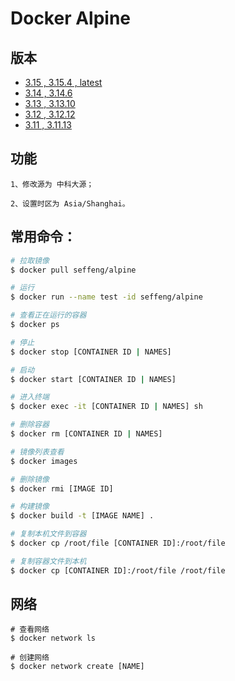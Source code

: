 # Docker Alpine

## 版本

* [3.15 , 3.15.4 , latest](https://github.com/seffeng/docker-alpine/tree/3.15)
* [3.14 , 3.14.6](https://github.com/seffeng/docker-alpine/tree/3.14)
* [3.13 , 3.13.10](https://github.com/seffeng/docker-alpine/tree/3.13)
* [3.12 , 3.12.12](https://github.com/seffeng/docker-alpine/tree/3.12)
* [3.11 , 3.11.13](https://github.com/seffeng/docker-alpine/tree/3.11)


## 功能

```shell
1、修改源为 中科大源；

2、设置时区为 Asia/Shanghai。
```

## 常用命令：

```sh
# 拉取镜像
$ docker pull seffeng/alpine

# 运行
$ docker run --name test -id seffeng/alpine

# 查看正在运行的容器
$ docker ps

# 停止
$ docker stop [CONTAINER ID | NAMES]

# 启动
$ docker start [CONTAINER ID | NAMES]

# 进入终端
$ docker exec -it [CONTAINER ID | NAMES] sh

# 删除容器
$ docker rm [CONTAINER ID | NAMES]

# 镜像列表查看
$ docker images

# 删除镜像
$ docker rmi [IMAGE ID]

# 构建镜像
$ docker build -t [IMAGE NAME] .

# 复制本机文件到容器
$ docker cp /root/file [CONTAINER ID]:/root/file

# 复制容器文件到本机
$ docker cp [CONTAINER ID]:/root/file /root/file
```

## 网络

```shell
# 查看网络
$ docker network ls

# 创建网络
$ docker network create [NAME]
```